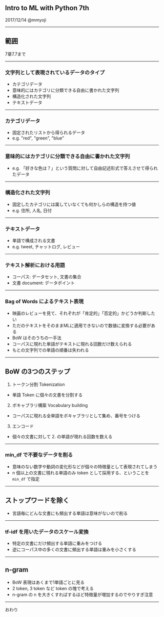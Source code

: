 ## Intro to ML with Python 7th

2017/12/14 @mmyoji

---

## 範囲

7章7.7まで

---

### 文字列として表現されているデータのタイプ

* カテゴリデータ
* 意味的にはカテゴリに分類できる自由に書かれた文字列
* 構造化された文字列
* テキストデータ

---

### カテゴリデータ

* 固定されたリストから得られるデータ
* e.g. "red", "green", "blue"

---

### 意味的にはカテゴリに分類できる自由に書かれた文字列

* e.g. 「好きな色は？」という質問に対して自由記述形式で答えさせて得られたデータ

---

### 構造化された文字列

* 固定したカテゴリには属していなくても何かしらの構造を持つ値
* e.g. 住所, 人名, 日付

---


### テキストデータ

* 単語で構成される文書
* e.g. tweet, チャットログ, レビュー

---

### テキスト解析における用語

* コーパス: データセット, 文書の集合
* 文書 document: データポイント

---

### Bag of Words によるテキスト表現

* 映画のレビューを見て、それぞれが「肯定的」「否定的」かどうか判断したい
* ただのテキストをそのままMLに適用できないので数値に変換する必要がある
* BoW はそのうちの一手法
* コーパスに現れた単語がテキストに現れる回数だけ数えられる
* もとの文字列での単語の順番は失われる

---

## BoW の3つのステップ

1. トークン分割 Tokenization
  * 単語 Token に個々の文書を分割する
2. ボキャブラリ構築 Vocabulary building
  * コーパスに現れる全単語をボキャブラリとして集め、番号をつける
3. エンコード
  * 個々の文書に対して 2. の単語が現れる回数を数える

---

### min_df で不要なデータを削る

* 意味のない数字や動詞の変化形などが個々の特徴量として表現されてしまう
* n 個以上の文書に現れる単語のみ token として採用する、ということを `min_df` で指定

---

## ストップワードを除く

* 言語毎にどんな文書にも頻出する単語は意味がないので削る

---

### tf-idf を用いたデータのスケール変換

* 特定の文書にだけ頻出する単語に重みをつける
* 逆にコーパス中の多くの文書に頻出する単語は重みを小さくする

---

## n-gram

* BoW 表現はあくまで1単語ごとに見る
* 2 token, 3 token など token の塊で考える
* n-gram の n を大きくすればするほど特徴量が増加するのでやりすぎ注意

---

おわり
